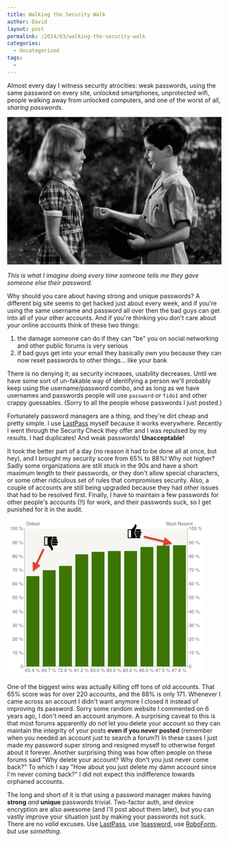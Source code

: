 ```yaml
---
title: Walking the Security Walk
author: David
layout: post
permalink: /2014/03/walking-the-security-walk
categories:
  - Uncategorized
tags:
  -
---
```


Almost every day I witness security atrocities: weak passwords, using the same password on every site, unlocked smartphones, unprotected wifi, people walking away from unlocked computers, and one of the worst of all, _sharing passwords_.

![Share passwords, get slapped.](/post-images/share-password-get-slapped.gif)

_This is what I imagine doing every time someone tells me they gave someone else  their password._

Why should you care about having strong and unique passwords? A different big site seems to get hacked just about every week, and if you're using the same username and password all over then the bad guys can get into all of your other accounts. And if you're thinking you don't care about your online accounts think of these two things:

1. the damage someone can do if they can "be" you on social networking and other public forums is very serious
1. if bad guys get into your email they basically own you because they can now reset passwords to other things... like your bank

There is no denying it; as security increases, usability decreases. Until we have some sort of un-fakable way of identifying a person we'll probably keep using the username/password combo, and as long as we have usernames and passwords people will use `password` or `fido1` and other crappy guessables. (Sorry to all the people whose passwords I just posted.)

Fortunately password managers are a thing, and they're dirt cheap and pretty simple. I use [LastPass](https://lastpass.com) myself because it works everywhere. Recently I went through the Security Check they offer and I was repulsed by my results. I had duplicates! And weak passwords! **Unacceptable!**

It took the better part of a day (no reason it had to be done all at once, but hey), and I brought my security score from 65% to 88%! Why not higher? Sadly some organizations are still stuck in the 90s and have a short maximum length to their passwords, or they don't allow special characters, or some other ridiculous set of rules that compromises security. Also, a couple of accounts are still being upgraded because they had other issues that had to be resolved first. Finally, I have to maintain a few passwords for other people's accounts (!!) for work, and their passwords suck, so I get punished for it in the audit.

![65% all the way up to 88% in one day](/post-images/security-score.png)

One of the biggest wins was actually killing off tons of old accounts. That 65% score was for over 220 accounts, and the 88% is only 171. Whenever I came across an account I didn't want anymore I closed it instead of improving its password. Sorry some random website I commented on 6 years ago, I don't need an account anymore. A surprising caveat to this is that most forums apparently _do not_ let you delete your account so they can maintain the integrity of your posts **even if you never posted** (remember when you needed an account just to search a forum?) In these cases I just made my password super strong and resigned myself to otherwise forget about it forever. Another surprising thing was how often people on these forums said "Why delete your account? Why don't you just never come back?" To which I say "How about you just delete my damn account since I'm never coming back?" I did not expect this indifference towards orphaned accounts.

The long and short of it is that using a password manager makes having **strong** _and_ **unique** passwords trivial. Two-factor auth, and device encryption are also awesome (and I'll post about them later), but you can vastly improve your situation just by making your passwords not suck. There are no _valid_ excuses. Use [LastPass](https://lastpass.com), use [1password](https://agilebits.com/onepassword), use [RoboForm](http://www.roboform.com/), but use _something_.
